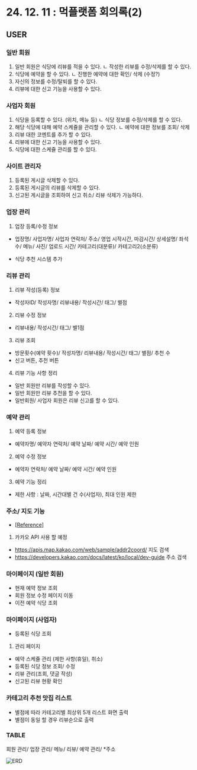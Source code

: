 # 24. 12. 11  : 먹플랫폼 회의록(2)

## USER

### 일반 회원
1) 일반 회원은 식당에 리뷰를 적을 수 있다.
ㄴ 작성한 리뷰를 수정/삭제를 할 수 있다.
2) 식당에 예약을 할 수 있다.
ㄴ 진행한 예약에 대한 확인/ 삭제 (수정?)
3) 자신의 정보를 수정/탈퇴를 할 수 있다.
4) 리뷰에 대한 신고 기능을 사용할 수 있다.


### 사업자 회원
1) 식당을 등록할 수 있다. (위치, 메뉴 등)
ㄴ 식당 정보를 수정/삭제를 할 수 있다.
2) 해당 식당에 대해 예약 스케쥴을 관리할 수 있다.
ㄴ 예약에 대한 정보를 조회/ 삭제
3) 리뷰 대한 코멘트를 추가 할 수 있다.
4) 리뷰에 대한 신고 기능을 사용할 수 있다.
5) 식당에 대한 스케쥴 관리를 할 수 있다.

### 사이트 관리자
1) 등록된 게시글 삭제할 수 있다.
2) 등록된 게시글의 리뷰를 삭제할 수 있다.
3) 신고된 게시글을 조회하여 신고 취소/ 리뷰 삭제가 가능하다.


### 업장 관리
1) 업장 등록/수정 정보
* 업장명/ 사업자명/ 사업자 연락처/ 주소/ 영업 시작시간, 마감시간/ 상세설명/ 좌석 수/ 메뉴/ 사진/ 업로드 시간/ 카테고리(대분류)/ 카테고리2(소분류)

* 식당 추천 시스템 추가


### 리뷰 관리
1) 리뷰 작성(등록) 정보
* 작성자ID/ 작성자명/ 리뷰내용/ 작성시간/ 태그/ 별점
2) 리뷰 수정 정보
* 리뷰내용/ 작성시간/ 태그/ 별1점
3) 리뷰 조회
* 방문횟수(예약 횟수)/ 작성자명/ 리뷰내용/ 작성시간/ 태그/ 별점/ 추천 수
* 신고 버튼, 추천 버튼 

4) 리뷰 기능 사항 정리
* 일반 회원만 리뷰를 작성할 수 있다.
* 일반 회원만 리뷰 추천을 할 수 있다.
* 일반회원/ 사업자 회원은 리뷰 신고를 할 수 있다.


### 예약 관리
1) 예약 등록 정보
* 예약자명/ 예약자 연락처/ 예약 날짜/ 예약 시간/ 예약 인원

2) 예약 수정 정보
* 예약자 연락처/ 예약 날짜/ 예약 시간/ 예약 인원

3) 예약 기능 정리
* 제한 사항 : 날짜, 시간대별 건 수(사업자), 최대 인원 제한


### 주소/ 지도 기능

* [[Reference]](https://apis.map.kakao.com/web/guide/)

1) 카카오 API 사용 할 예정

* https://apis.map.kakao.com/web/sample/addr2coord/ 지도 검색
* https://developers.kakao.com/docs/latest/ko/local/dev-guide 주소 검색


### 마이페이지 (일반 회원)

* 현재 예약 정보 조회
* 회원 정보 수정 페이지 이동
* 이전 예약 식당 조회

### 마이페이지 (사업자)

* 등록된 식당 조회

1) 관리 페이지
* 예약 스케쥴 관리 (제한 사항(휴일), 취소)
* 등록된 식당 정보 조회/ 수정
* 리뷰 관리(조회, 댓글 작성)
* 신고된 리뷰 현황 확인


### 카테고리 추천 맛집 리스트
* 별점에 따라 카테고리별 최상위 5개 리스트 화면 출력
* 별점이 동일 할 경우 리뷰순으로 출력


### TABLE
회원 관리/ 업장 관리/ 메뉴/ 리뷰/ 예약 관리/ *주소

![ERD](https://github.com/user-attachments/assets/6b627beb-9d6a-470b-bee0-1e799531696c)
    
